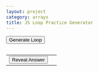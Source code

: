 ```yaml
---
layout: project
category: arrays
title: JS Loop Practice Generator
---
```


<button onclick="generateLoop()">Generate Loop</button>
<pre id="output"></pre>
<table>
  <tr>
    <td><button onclick="revealAnswer()">Reveal Answer</button></td>
    <td><span id="loopAnswer" style="display:none;"></span></td>
  </tr>
</table>

<script>
let loopType = "";
let cat, dog, dogLimit, dogStep, catFormula;
let apples, bananas, loopCount, appleOp, bananaOp;
let numberList, secret, mystery;

function generateLoop() {
  let outputString = "foo";
  let roll = Math.random();

  if (roll < 1/3) {
    // --- WHILE LOOP ---
    outputString = makeWhileLoop();

  } else if (roll < 2/3) {
    // --- FOR LOOP ---
    outputString = makeForLoop();

  } else {
    // --- FOR-EACH LOOP ---
    outputString = makeForEachLoop();
  }

  document.getElementById("output").innerText = outputString;
  document.getElementById("loopAnswer").style.display = "none";
  document.getElementById("loopAnswer").innerText = "";
}

function makeWhileLoop(){
  let outputString = "";
  loopType = "while";
    cat = Math.floor(Math.random() * 5);
    dog = Math.floor(Math.random() * 3) + 1;
    dogStep = Math.floor(Math.random() * 4) + 2;
    dogLimit = Math.floor(Math.random() * dogStep * 3) + dogStep * 2;
    let catOps = ["cat + dog - 1", "cat + dog + 1", "cat * 2 + dog", "cat + dog * 2"];
    catFormula = catOps[Math.floor(Math.random() * catOps.length)];

    outputString += `let cat = ${cat};\nlet dog = ${dog};\n\n`;
    outputString += `while (dog < ${dogLimit}) {\n`;
    outputString += `  cat = ${catFormula};\n`;
    outputString += `  dog = dog * ${dogStep};\n`;
    outputString += `}\n`;
    outputString += `console.log("cat is " + cat);\nconsole.log("dog is " + dog);`;
    return outputString;
}

function makeForLoop(){
  let outputString = "";
  loopType = "for";
    apples = Math.floor(Math.random() * 6) + 5;
    bananas = Math.floor(Math.random() * 6) + 5;
    loopCount = Math.floor(Math.random() * 3) + 2;
    let appleOps = ["apples + 2", "apples + 3", "apples + 1"];
    let bananaOps = ["apples + bananas", "bananas + apples + 1", "bananas + apples - 1"];
    appleOp = appleOps[Math.floor(Math.random() * appleOps.length)];
    bananaOp = bananaOps[Math.floor(Math.random() * bananaOps.length)];

    outputString += `let apples = ${apples};\nlet bananas = ${bananas};\n\n`;
    outputString += `for (let i = 0; i < ${loopCount}; i++) {\n`;
    outputString += `  apples = ${appleOp};\n`;
    outputString += `  bananas = ${bananaOp};\n`;
    outputString += `}\n`;
    outputString += `console.log("apples is " + apples);\nconsole.log("bananas is " + bananas);`;
    return outputString;
}

function makeForEachLoop(){
  let outputString = "";
  loopType = "foreach";
    numberList = [];
    for (let i = 0; i < 5; i++) {
      numberList.push(Math.floor(Math.random() * 10) + 1);
    }
    secret = Math.floor(Math.random() * 6) + 5; // Starting threshold
    mystery = Math.floor(Math.random() * 4) + 1;

    outputString += `let numberList = [${numberList.join(",")}];\n`;
    outputString += `let secret = ${secret};\nlet mystery = ${mystery};\n\n`;
    outputString += `for (let each of numberList) {\n`;
    outputString += `  if (each < secret) {\n`;
    outputString += `    secret = each;\n`;
    outputString += `  }\n`;
    outputString += `  mystery = mystery + each;\n`;
    outputString += `}\n`;
    outputString += `console.log("secret is " + secret);\nconsole.log("mystery is " + mystery);`;
    return outputString;
}

function revealAnswer() {
  if (loopType === "while") {
    let catCopy = cat;
    let dogCopy = dog;
    while (dogCopy < dogLimit) {
      catCopy = eval(catFormula.replace(/cat/g, catCopy).replace(/dog/g, dogCopy));
      dogCopy = dogCopy * dogStep;
    }
    document.getElementById("loopAnswer").innerText = `Answer: cat is ${catCopy}, dog is ${dogCopy}`;

  } else if (loopType === "for") {
    let a = apples;
    let b = bananas;
    for (let i = 0; i < loopCount; i++) {
      a = eval(appleOp.replace(/apples/g, a).replace(/i/g, i));
      b = eval(bananaOp.replace(/bananas/g, b).replace(/apples/g, a).replace(/i/g, i));
    }
    document.getElementById("loopAnswer").innerText = `Answer: apples is ${a}, bananas is ${b}`;

  } else if (loopType === "foreach") {
    let s = secret;
    let m = mystery;
    for (let each of numberList) {
      if (each < s) {
        s = each;
      }
      m = m + each;
    }
    document.getElementById("loopAnswer").innerText = `Answer: secret is ${s}, mystery is ${m}`;
  }

  document.getElementById("loopAnswer").style.display = "inline";
}

// Generate one on load
generateLoop();
</script>